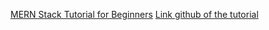 [MERN Stack Tutorial for Beginners](https://youtu.be/Ea9rrRj9e0Y?si=DNPCSb7YC6lwtJ0z)
[Link github of the tutorial](https://github.com/burakorkmez/mern-thinkboard)